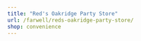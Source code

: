```yaml
---
title: "Red's Oakridge Party Store"
url: /farwell/reds-oakridge-party-store/
shop: convenience
---
```


